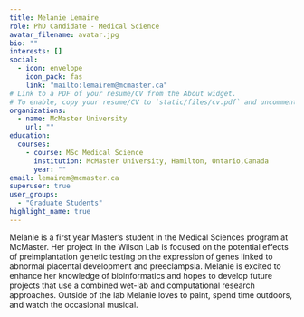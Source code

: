 ```yaml
---
title: Melanie Lemaire
role: PhD Candidate - Medical Science
avatar_filename: avatar.jpg
bio: ""
interests: []
social:
  - icon: envelope
    icon_pack: fas
    link: "mailto:lemairem@mcmaster.ca"
# Link to a PDF of your resume/CV from the About widget.
# To enable, copy your resume/CV to `static/files/cv.pdf` and uncomment the lines below.
organizations:
  - name: McMaster University
    url: ""
education:
  courses:
    - course: MSc Medical Science
      institution: McMaster University, Hamilton, Ontario,Canada
      year: ""
email: lemairem@mcmaster.ca
superuser: true
user_groups:
  - "Graduate Students"
highlight_name: true
---
```

Melanie is a first year Master’s student in the Medical Sciences program at McMaster. Her project in the Wilson Lab is focused on the potential effects of preimplantation genetic testing on the expression of genes linked to abnormal placental development and preeclampsia. Melanie is excited to enhance her knowledge of bioinformatics and hopes to develop future projects that use a combined wet-lab and computational research approaches. Outside of the lab Melanie loves to paint, spend time outdoors, and watch the occasional musical.

